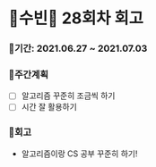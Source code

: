 # 🌼수빈🌼 28회차 회고

### 🥕기간: 2021.06.27 ~ 2021.07.03

### 🍆주간계획

- [ ] 알고리즘 꾸준히 조금씩 하기
- [ ] 시간 잘 활용하기

### 🥦회고

- 알고리즘이랑 CS 공부 꾸준히 하기!



